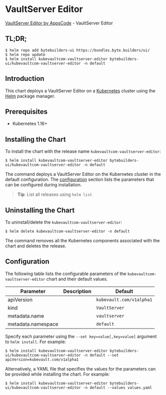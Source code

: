 # VaultServer Editor

[VaultServer Editor by AppsCode](https://byte.builders) - VaultServer Editor

## TL;DR;

```console
$ helm repo add bytebuilders-ui https://bundles.byte.builders/ui/
$ helm repo update
$ helm install kubevaultcom-vaultserver-editor bytebuilders-ui/kubevaultcom-vaultserver-editor -n default
```

## Introduction

This chart deploys a VaultServer Editor on a [Kubernetes](http://kubernetes.io) cluster using the [Helm](https://helm.sh) package manager.

## Prerequisites

- Kubernetes 1.16+

## Installing the Chart

To install the chart with the release name `kubevaultcom-vaultserver-editor`:

```console
$ helm install kubevaultcom-vaultserver-editor bytebuilders-ui/kubevaultcom-vaultserver-editor -n default
```

The command deploys a VaultServer Editor on the Kubernetes cluster in the default configuration. The [configuration](#configuration) section lists the parameters that can be configured during installation.

> **Tip**: List all releases using `helm list`

## Uninstalling the Chart

To uninstall/delete the `kubevaultcom-vaultserver-editor`:

```console
$ helm delete kubevaultcom-vaultserver-editor -n default
```

The command removes all the Kubernetes components associated with the chart and deletes the release.

## Configuration

The following table lists the configurable parameters of the `kubevaultcom-vaultserver-editor` chart and their default values.

|     Parameter      | Description |         Default          |
|--------------------|-------------|--------------------------|
| apiVersion         |             | `kubevault.com/v1alpha1` |
| kind               |             | `VaultServer`            |
| metadata.name      |             | `vaultserver`            |
| metadata.namespace |             | `default`                |


Specify each parameter using the `--set key=value[,key=value]` argument to `helm install`. For example:

```console
$ helm install kubevaultcom-vaultserver-editor bytebuilders-ui/kubevaultcom-vaultserver-editor -n default --set apiVersion=kubevault.com/v1alpha1
```

Alternatively, a YAML file that specifies the values for the parameters can be provided while
installing the chart. For example:

```console
$ helm install kubevaultcom-vaultserver-editor bytebuilders-ui/kubevaultcom-vaultserver-editor -n default --values values.yaml
```
